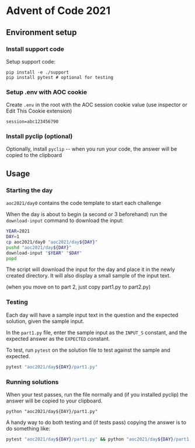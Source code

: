 # Advent of Code 2021

## Environment setup

### Install support code

Setup support code:
```
pip install -e ./support
pip install pytest # optional for testing
```

### Setup .env with AOC cookie

Create `.env` in the root with the AOC session cookie value (use inspector or Edit This Cookie extension)

```
session=abc123456790
```

### Install pyclip (optional)

Optionally, install `pyclip` -- when you run your code, the answer will be copied to the clipboard


## Usage

### Starting the day

`aoc2021/day0` contains the code template to start each challenge

When the day is about to begin (a second or 3 beforehand) run the `download-input` command to download the input:

```bash
YEAR=2021
DAY=1
cp aoc2021/day0 "aoc2021/day${DAY}"
pushd "aoc2021/day${DAY}"
download-input "$YEAR" "$DAY"
popd
```

The script will download the input for the day and place it in the newly created directory. It will also display a small sample
of the input text.

(when you move on to part 2, just copy part1.py to part2.py)


### Testing

Each day will have a sample input text in the question and the expected solution, given the sample input.

In the `part1.py` file, enter the sample input as the `INPUT_S` constant, and the expected answer as the `EXPECTED` constant.

To test, run `pytest` on the solution file to test against the sample and expected.

```bash
pytest "aoc2021/day${DAY}/part1.py"
```

### Running solutions

When your test passes, run the file normally and (if you installed pyclip) the answer will be copied to your clipboard.

```
python "aoc2021/day${DAY}/part1.py"
```

A handy way to do both testing and (if tests pass) copying the answer is to do something like:

```bash
pytest "aoc2021/day${DAY}/part1.py" && python "aoc2021/day${DAY}/part1.py"
```

